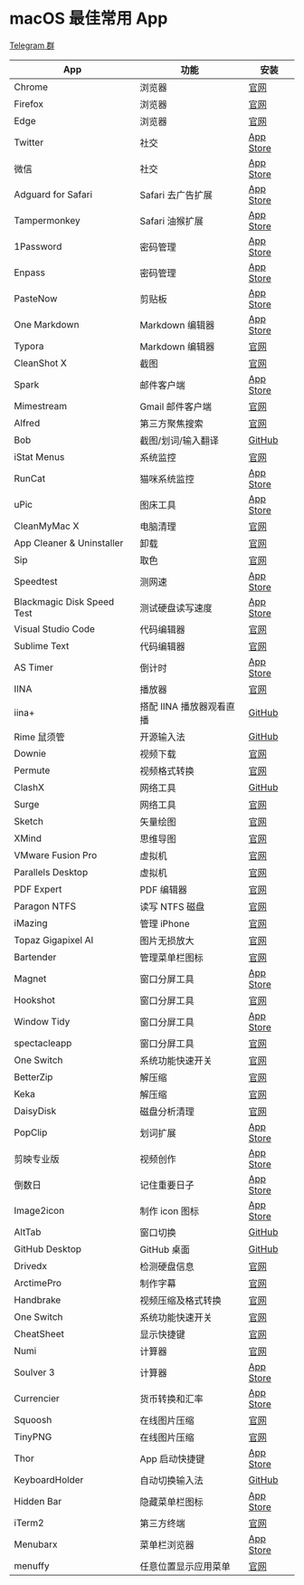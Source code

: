 # macOS 最佳常用 App

[Telegram 群](https://t.me/V2EXPro)

| App                        | 功能                     | 安装                                                                                                                                              |
| -------------------------- | ------------------------ | ------------------------------------------------------------------------------------------------------------------------------------------------- |
| Chrome                     | 浏览器                   | [官网](https://www.google.com/intl/zh-CN/chrome/)                                                                                                 |
| Firefox                    | 浏览器                   | [官网](https://www.mozilla.org/zh-CN/firefox/new/)                                                                                                |
| Edge                       | 浏览器                   | [官网](https://www.microsoftedgeinsider.com/zh-cn/download/)                                                                                      |
| Twitter                    | 社交                     | [App Store](https://apps.apple.com/cn/app/twitter/id1482454543?mt=12)                                                                             |
| 微信                       | 社交                     | [App Store](https://apps.apple.com/cn/app/%E5%BE%AE%E4%BF%A1/id836500024?mt=12)                                                                   |
| Adguard for Safari         | Safari 去广告扩展        | [App Store](https://apps.apple.com/cn/app/adguard-for-safari/id1440147259?mt=12)                                                                  |
| Tampermonkey               | Safari 油猴扩展          | [App Store](https://apps.apple.com/cn/app/tampermonkey/id1482490089?mt=12)                                                                        |
| 1Password                  | 密码管理                 | [App Store](https://apps.apple.com/cn/app/1password-7-password-manager/id1333542190?mt=12)                                                        |
| Enpass                     | 密码管理                 | [App Store](https://apps.apple.com/cn/app/enpass-password-manager/id732710998?mt=12)                                                              |
| PasteNow                   | 剪贴板                   | [App Store](https://apps.apple.com/cn/app/pastenow-%E5%89%AA%E8%B4%B4%E6%9D%BF%E5%B7%A5%E5%85%B7/id1552536109?mt=12)                              |
| One Markdown               | Markdown 编辑器          | [App Store](https://apps.apple.com/cn/app/one-markdown/id1507139439)                                                                              |
| Typora                     | Markdown 编辑器          | [官网](https://www.typora.io/)                                                                                                                    |
| CleanShot X                | 截图                     | [官网](https://cleanshot.com/)                                                                                                                    |
| Spark                      | 邮件客户端               | [App Store](https://apps.apple.com/cn/app/spark-readdle-%E5%87%BA%E5%93%81%E7%9A%84%E9%82%AE%E7%AE%B1%E5%BA%94%E7%94%A8/id1176895641?mt=12)       |
| Mimestream                 | Gmail 邮件客户端         | [官网](https://mimestream.com)                                                                                                                    |
| Alfred                     | 第三方聚焦搜索           | [官网](https://www.alfredapp.com/)                                                                                                                |
| Bob                        | 截图/划词/输入翻译       | [GitHub](https://github.com/ripperhe/Bob)                                                                                                         |
| iStat Menus                | 系统监控                 | [官网](https://bjango.com/mac/istatmenus/)                                                                                                        |
| RunCat                     | 猫咪系统监控             | [App Store](https://apps.apple.com/cn/app/runcat/id1429033973?mt=12)                                                                              |
| uPic                       | 图床工具                 | [App Store](https://apps.apple.com/cn/app/upic-%E5%BC%BA%E5%A4%A7%E7%9A%84%E5%9B%BE%E5%BA%8A%E5%B7%A5%E5%85%B7/id1549159979?mt=12)                |
| CleanMyMac X               | 电脑清理                 | [官网](https://macpaw.com/cleanmymac)                                                                                                             |
| App Cleaner & Uninstaller  | 卸载                     | [官网](https://nektony.com/mac-app-cleaner)                                                                                                       |
| Sip                        | 取色                     | [官网](https://sipapp.io/)                                                                                                                        |
| Speedtest                  | 测网速                   | [App Store](https://apps.apple.com/cn/app/speedtest-by-ookla/id1153157709?mt=12)                                                                  |
| Blackmagic Disk Speed Test | 测试硬盘读写速度         | [App Store](https://apps.apple.com/cn/app/blackmagic-disk-speed-test/id425264550?mt=12)                                                           |
| Visual Studio Code         | 代码编辑器               | [官网](https://code.visualstudio.com/)                                                                                                            |
| Sublime Text               | 代码编辑器               | [官网](http://www.sublimetext.com/)                                                                                                               |
| AS Timer                   | 倒计时                   | [App Store](https://apps.apple.com/cn/app/as-timer/id512464723?mt=12)                                                                             |
| IINA                       | 播放器                   | [官网](https://iina.io/)                                                                                                                          |
| iina+                      | 搭配 IINA 播放器观看直播 | [GitHub](<https://github.com/xjbeta/iina-plus/releases/tag/0.5.15(21033022)>)                                                                     |
| Rime 鼠须管                | 开源输入法               | [GitHub](https://github.com/maomiui/rime)                                                                                                         |
| Downie                     | 视频下载                 | [官网](https://software.charliemonroe.net/downie/)                                                                                                |
| Permute                    | 视频格式转换             | [官网](https://software.charliemonroe.net/permute/)                                                                                               |
| ClashX                     | 网络工具                 | [GitHub](https://github.com/yichengchen/clashX)                                                                                                   |
| Surge                      | 网络工具                 | [官网](https://nssurge.com/)                                                                                                                      |
| Sketch                     | 矢量绘图                 | [官网](https://www.sketch.com/)                                                                                                                   |
| XMind                      | 思维导图                 | [官网](https://www.xmind.cn/)                                                                                                                     |
| VMware Fusion Pro          | 虚拟机                   | [官网](https://www.vmware.com/cn/products/fusion.html)                                                                                            |
| Parallels Desktop          | 虚拟机                   | [官网](https://www.parallels.com/)                                                                                                                |
| PDF Expert                 | PDF 编辑器               | [官网](https://pdfexpert.com/)                                                                                                                    |
| Paragon NTFS               | 读写 NTFS 磁盘           | [官网](https://www.paragon-software.com/home/ntfs-mac/)                                                                                           |
| iMazing                    | 管理 iPhone              | [官网](https://imazing.com/zh)                                                                                                                    |
| Topaz Gigapixel AI         | 图片无损放大             | [官网](https://topazlabs.com/gigapixel-ai/)                                                                                                       |
| Bartender                  | 管理菜单栏图标           | [官网](https://www.macbartender.com/Bartender4/)                                                                                                  |
| Magnet                     | 窗口分屏工具             | [App Store](https://apps.apple.com/cn/app/magnet/id441258766?mt=12)                                                                               |
| Hookshot                   | 窗口分屏工具             | [官网](https://hookshot.app/)                                                                                                                     |
| Window Tidy                | 窗口分屏工具             | [App Store](https://apps.apple.com/cn/app/window-tidy/id456609775?mt=12)                                                                          |
| spectacleapp               | 窗口分屏工具             | [官网](https://www.spectacleapp.com/)                                                                                                             |
| One Switch                 | 系统功能快速开关         | [官网](https://fireball.studio/oneswitch/)                                                                                                        |
| BetterZip                  | 解压缩                   | [官网](https://www.macitbetter.com/)                                                                                                              |
| Keka                       | 解压缩                   | [官网](https://www.keka.io/en/)                                                                                                                   |
| DaisyDisk                  | 磁盘分析清理             | [官网](https://daisydiskapp.com/)                                                                                                                 |
| PopClip                    | 划词扩展                 | [App Store](https://apps.apple.com/cn/app/popclip/id445189367?mt=12)                                                                              |
| 剪映专业版                 | 视频创作                 | [App Store](https://apps.apple.com/cn/app/%E5%89%AA%E6%98%A0%E4%B8%93%E4%B8%9A%E7%89%88/id1529999940?mt=12)                                       |
| 倒数日                     | 记住重要日子             | [App Store](https://apps.apple.com/cn/app/%E5%80%92%E6%95%B0%E6%97%A5-days-matter-for-desktop/id494500492?mt=12)                                  |
| Image2icon                 | 制作 icon 图标           | [App Store](https://apps.apple.com/cn/app/image2icon-%E5%88%B6%E4%BD%9C%E8%87%AA%E5%B7%B1%E7%9A%84%E5%9B%BE%E6%A0%87/id992115977?mt=12)           |
| AltTab                     | 窗口切换                 | [GitHub](https://github.com/lwouis/alt-tab-macos/releases/tag/v6.21.0)                                                                            |
| GitHub Desktop             | GitHub 桌面              | [GitHub](https://desktop.github.com/)                                                                                                             |
| Drivedx                    | 检测硬盘信息             | [官网](https://binaryfruit.com/drivedx)                                                                                                           |
| ArctimePro                 | 制作字幕                 | [官网](http://arctime.cn/download.html)                                                                                                           |
| Handbrake                  | 视频压缩及格式转换       | [官网](https://handbrake.fr/)                                                                                                                     |
| One Switch                 | 系统功能快速开关         | [官网](https://fireball.studio/oneswitch/)                                                                                                        |
| CheatSheet                 | 显示快捷键               | [官网](https://www.mediaatelier.com/CheatSheet/)                                                                                                  |
| Numi                       | 计算器                   | [官网](https://numi.app/)                                                                                                                         |
| Soulver 3                  | 计算器                   | [App Store](https://apps.apple.com/cn/app/soulver-3/id1508732804?mt=12)                                                                           |
| Currencier                 | 货币转换和汇率           | [App Store](https://apps.apple.com/cn/app/currencier-%E8%B4%A7%E5%B8%81%E8%BD%AC%E6%8D%A2%E5%99%A8%E5%92%8C%E6%B1%87%E7%8E%87/id1150106962?mt=12) |
| Squoosh                    | 在线图片压缩             | [官网](https://squoosh.app/)                                                                                                                      |
| TinyPNG                    | 在线图片压缩             | [官网](https://tinypng.com/)                                                                                                                      |
| Thor                       | App 启动快捷键           | [App Store](https://apps.apple.com/cn/app/thor/id1120999687?mt=12)                                                                                |
| KeyboardHolder             | 自动切换输入法           | [GitHub](https://github.com/leaves615/KeyboardHolder)                                                                                             |
| Hidden Bar                 | 隐藏菜单栏图标           | [App Store](https://apps.apple.com/cn/app/hidden-bar/id1452453066?mt=12)                                                                          |
| iTerm2                     | 第三方终端               | [官网](https://iterm2.com)                                                                                                                        |
| Menubarx                   | 菜单栏浏览器             | [App Store](https://apps.apple.com/cn/app/menubarx/id1575588022?mt=12)                                                                            |
|menuffy|任意位置显示应用菜单| [官网](https://zaru.github.io/menuffy/index_en.html)|
